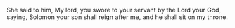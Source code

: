 She said to him, My lord, you swore to your servant by the Lord your God, saying, Solomon your son shall reign after me, and he shall sit on my throne.
